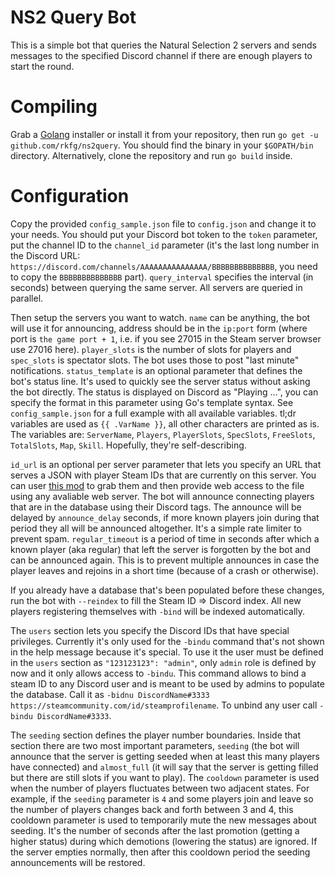 # NS2 Query Bot

This is a simple bot that queries the Natural Selection 2 servers and sends messages to the specified Discord channel
if there are enough players to start the round.

# Compiling

Grab a [Golang](https://golang.org/dl/) installer or install it from your repository, then run `go get -u github.com/rkfg/ns2query`.
You should find the binary in your `$GOPATH/bin` directory. Alternatively, clone the repository and run `go build` inside.

# Configuration

Copy the provided `config_sample.json` file to `config.json` and change it to your needs. You should put your Discord bot token to the
`token` parameter, put the channel ID to the `channel_id` parameter (it's the last long number in the Discord URL: 
`https://discord.com/channels/AAAAAAAAAAAAAAA/BBBBBBBBBBBBBB`, you need to copy the `BBBBBBBBBBBBBB` part). `query_interval` specifies
the interval (in seconds) between querying the same server. All servers are queried in parallel.

Then setup the servers you want to watch. `name` can be anything, the bot will use it for announcing, address should be in the `ip:port`
form (where port is `the game port + 1`, i.e. if you see 27015 in the Steam server browser use 27016 here). `player_slots` is the number of
slots for players and `spec_slots` is spectator slots. The bot uses those to post "last minute" notifications. `status_template` is an
optional parameter that defines the bot's status line. It's used to quickly see the server status without asking the bot directly.
The status is displayed on Discord as "Playing ...", you can specify the format in this parameter using Go's template syntax. See
`config_sample.json` for a full example with all available variables. tl;dr variables are used as `{{ .VarName }}`, all other characters
are printed as is. The variables are: `ServerName`, `Players`, `PlayerSlots`, `SpecSlots`, `FreeSlots`, `TotalSlots`, `Map`, `Skill`.
Hopefully, they're self-describing.

`id_url` is an optional per server parameter that lets you specify an URL that serves a JSON with player Steam IDs that are currently on
this server. You can user [this mod](https://steamcommunity.com/sharedfiles/filedetails/?id=2714142788) to grab them and then provide
web access to the file using any avaliable web server. The bot will announce connecting players that are in the database using their
Discord tags. The announce will be delayed by `announce_delay` seconds, if more known players join during that period they all will be
announced altogether. It's a simple rate limiter to prevent spam. `regular_timeout` is a period of time in seconds after which a known
player (aka regular) that left the server is forgotten by the bot and can be announced again. This is to prevent multiple announces in
case the player leaves and rejoins in a short time (because of a crash or otherwise).

If you already have a database that's been populated before these changes, run the bot with `--reindex` to fill the Steam ID => Discord
index. All new players registering themselves with `-bind` will be indexed automatically.

The `users` section lets you specify the Discord IDs that have special privileges. Currently it's only used for the `-bindu` command
that's not shown in the help message because it's special. To use it the user must be defined in the `users` section as
`"123123123": "admin"`, only `admin` role is defined by now and it only allows access to `-bindu`. This command allows to bind a steam ID
to any Discord user and is meant to be used by admins to populate the database. Call it as `-bidnu DiscordName#3333 https://steamcommunity.com/id/steamprofilename`. To unbind any user call `-bindu DiscordName#3333`.

The `seeding` section defines the player number boundaries. Inside that section there are two most important parameters, `seeding` (the bot
will announce that the server is getting seeded when at least this many players have connected) and `almost_full` (it will say that the
server is getting filled but there are still slots if you want to play). The `cooldown` parameter is used when the number of players
fluctuates between two adjacent states. For example, if the `seeding` parameter is `4` and some players join and leave so the number of
players changes back and forth between 3 and 4, this cooldown parameter is used to temporarily mute the new messages about seeding. It's
the number of seconds after the last promotion (getting a higher status) during which demotions (lowering the status) are ignored. If the
server empties normally, then after this cooldown period the seeding announcements will be restored.